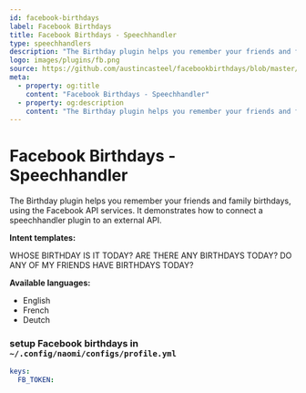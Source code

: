 ```yaml
---
id: facebook-birthdays
label: Facebook Birthdays
title: Facebook Birthdays - Speechhandler
type: speechhandlers
description: "The Birthday plugin helps you remember your friends and family birthdays, using the Facebook API services"
logo: images/plugins/fb.png
source: https://github.com/austincasteel/facebookbirthdays/blob/master/readme.md
meta:
  - property: og:title
    content: "Facebook Birthdays - Speechhandler"
  - property: og:description
    content: "The Birthday plugin helps you remember your friends and family birthdays, using the Facebook API services"
---
```


# Facebook Birthdays - Speechhandler

<PluginLogo/>

The Birthday plugin helps you remember your friends and family birthdays, using the Facebook API services. It demonstrates how to connect a speechhandler plugin to an external API.

**Intent templates:**

 WHOSE BIRTHDAY IS IT TODAY?
 ARE THERE ANY BIRTHDAYS TODAY?
 DO ANY OF MY FRIENDS HAVE BIRTHDAYS TODAY?

**Available languages:**

* English
* French
* Deutch

### setup Facebook birthdays in `~/.config/naomi/configs/profile.yml`

```yaml
keys:
  FB_TOKEN:
```

<EditPageLink/>